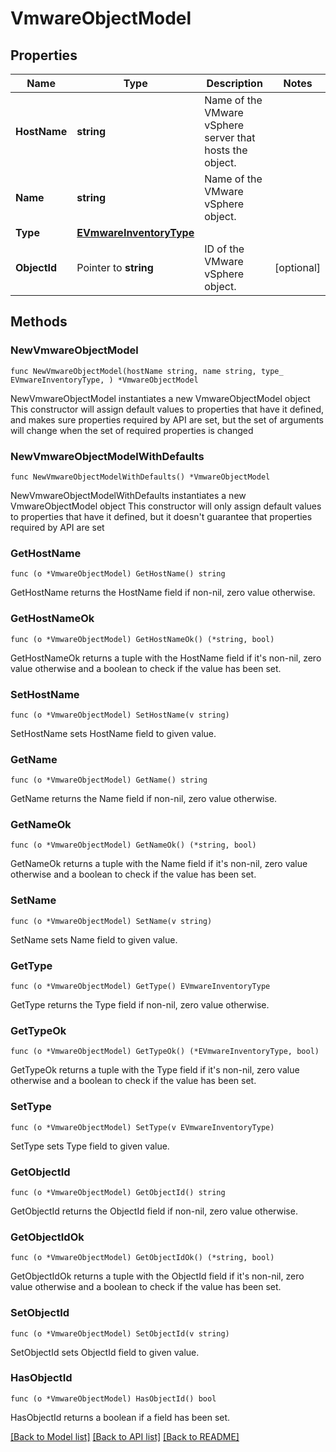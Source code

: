 # VmwareObjectModel

## Properties

Name | Type | Description | Notes
------------ | ------------- | ------------- | -------------
**HostName** | **string** | Name of the VMware vSphere server that hosts the object. | 
**Name** | **string** | Name of the VMware vSphere object. | 
**Type** | [**EVmwareInventoryType**](EVmwareInventoryType.md) |  | 
**ObjectId** | Pointer to **string** | ID of the VMware vSphere object. | [optional] 

## Methods

### NewVmwareObjectModel

`func NewVmwareObjectModel(hostName string, name string, type_ EVmwareInventoryType, ) *VmwareObjectModel`

NewVmwareObjectModel instantiates a new VmwareObjectModel object
This constructor will assign default values to properties that have it defined,
and makes sure properties required by API are set, but the set of arguments
will change when the set of required properties is changed

### NewVmwareObjectModelWithDefaults

`func NewVmwareObjectModelWithDefaults() *VmwareObjectModel`

NewVmwareObjectModelWithDefaults instantiates a new VmwareObjectModel object
This constructor will only assign default values to properties that have it defined,
but it doesn't guarantee that properties required by API are set

### GetHostName

`func (o *VmwareObjectModel) GetHostName() string`

GetHostName returns the HostName field if non-nil, zero value otherwise.

### GetHostNameOk

`func (o *VmwareObjectModel) GetHostNameOk() (*string, bool)`

GetHostNameOk returns a tuple with the HostName field if it's non-nil, zero value otherwise
and a boolean to check if the value has been set.

### SetHostName

`func (o *VmwareObjectModel) SetHostName(v string)`

SetHostName sets HostName field to given value.


### GetName

`func (o *VmwareObjectModel) GetName() string`

GetName returns the Name field if non-nil, zero value otherwise.

### GetNameOk

`func (o *VmwareObjectModel) GetNameOk() (*string, bool)`

GetNameOk returns a tuple with the Name field if it's non-nil, zero value otherwise
and a boolean to check if the value has been set.

### SetName

`func (o *VmwareObjectModel) SetName(v string)`

SetName sets Name field to given value.


### GetType

`func (o *VmwareObjectModel) GetType() EVmwareInventoryType`

GetType returns the Type field if non-nil, zero value otherwise.

### GetTypeOk

`func (o *VmwareObjectModel) GetTypeOk() (*EVmwareInventoryType, bool)`

GetTypeOk returns a tuple with the Type field if it's non-nil, zero value otherwise
and a boolean to check if the value has been set.

### SetType

`func (o *VmwareObjectModel) SetType(v EVmwareInventoryType)`

SetType sets Type field to given value.


### GetObjectId

`func (o *VmwareObjectModel) GetObjectId() string`

GetObjectId returns the ObjectId field if non-nil, zero value otherwise.

### GetObjectIdOk

`func (o *VmwareObjectModel) GetObjectIdOk() (*string, bool)`

GetObjectIdOk returns a tuple with the ObjectId field if it's non-nil, zero value otherwise
and a boolean to check if the value has been set.

### SetObjectId

`func (o *VmwareObjectModel) SetObjectId(v string)`

SetObjectId sets ObjectId field to given value.

### HasObjectId

`func (o *VmwareObjectModel) HasObjectId() bool`

HasObjectId returns a boolean if a field has been set.


[[Back to Model list]](../README.md#documentation-for-models) [[Back to API list]](../README.md#documentation-for-api-endpoints) [[Back to README]](../README.md)


